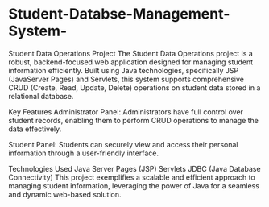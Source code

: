 # Student-Databse-Management-System-
Student Data Operations Project
The Student Data Operations project is a robust, backend-focused web application designed for managing student information efficiently. Built using Java technologies, specifically JSP (JavaServer Pages) and Servlets, this system supports comprehensive CRUD (Create, Read, Update, Delete) operations on student data stored in a relational database.

Key Features
Administrator Panel: Administrators have full control over student records, enabling them to perform CRUD operations to manage the data effectively.

Student Panel: Students can securely view and access their personal information through a user-friendly interface.

Technologies Used
Java Server Pages (JSP)
Servlets
JDBC (Java Database Connectivity)
This project exemplifies a scalable and efficient approach to managing student information, leveraging the power of Java for a seamless and dynamic web-based solution.

